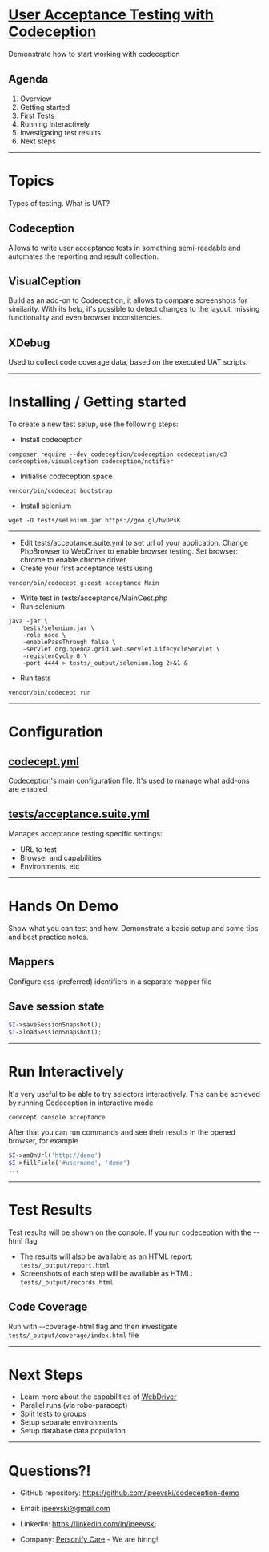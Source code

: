 # [User Acceptance Testing with Codeception](https://github.com/)

Demonstrate how to start working with codeception

## Agenda

1. Overview
2. Getting started
3. First Tests
4. Running Interactively
5. Investigating test results
6. Next steps

---

# Topics

Types of testing. What is UAT?

## Codeception

Allows to write user acceptance tests in something semi-readable and automates the reporting and result collection.

## VisualCeption

Build as an add-on to Codeception, it allows to compare screenshots for similarity. With its help, it's possible to detect changes to the layout, missing functionality and even browser inconsitencies.

## XDebug

Used to collect code coverage data, based on the executed UAT scripts.

---

# Installing / Getting started

To create a new test setup, use the following steps:

* Install codeception
```shell
composer require --dev codeception/codeception codeception/c3 codeception/visualception codeception/notifier
```
* Initialise codeception space
```shell
vendor/bin/codecept bootstrap
```
* Install selenium
```shell
wget -O tests/selenium.jar https://goo.gl/hvDPsK
```

---
* Edit tests/acceptance.suite.yml to set url of your application. Change PhpBrowser to WebDriver to enable browser testing. Set browser: chrome to enable chrome driver
* Create your first acceptance tests using
```shell
vendor/bin/codecept g:cest acceptance Main
```
* Write test in tests/acceptance/MainCest.php
* Run selenium
```shell
java -jar \
    tests/selenium.jar \
    -role node \
    -enablePassThrough false \
    -servlet org.openqa.grid.web.servlet.LifecycleServlet \
    -registerCycle 0 \
    -port 4444 > tests/_output/selenium.log 2>&1 &
```
* Run tests
```shell
vendor/bin/codecept run
```

---

# Configuration

## [codecept.yml](codecept.yml)

Codeception's main configuration file. It's used to manage what add-ons are enabled

## [tests/acceptance.suite.yml](tests/acceptance.suite.yml)

Manages acceptance testing specific settings:
- URL to test
- Browser and capabilities
- Environments, etc

---

# Hands On Demo

Show what you can test and how. Demonstrate a basic setup and some tips and best practice notes.

## Mappers

Configure css (preferred) identifiers in a separate mapper file

## Save session state
```PHP
$I->saveSessionSnapshot();
$I->loadSessionSnapshot();
```

---

# Run Interactively

It's very useful to be able to try selectors interactively. This can be achieved by running Codeception in interactive mode
```shell
codecept console acceptance
```

After that you can run commands and see their results in the opened browser, for example
```php
$I->amOnUrl('http://demo')
$I->fillField('#username', 'demo')
...
```

---

# Test Results

Test results will be shown on the console.
If you run codeception with the --html flag
- The results will also be available as an HTML report: `tests/_output/report.html`
- Screenshots of each step will be available as HTML: `tests/_output/records.html`

## Code Coverage

Run with --coverage-html flag and then investigate `tests/_output/coverage/index.html` file

---

# Next Steps

- Learn more about the capabilities of [WebDriver](https://codeception.com/docs/modules/WebDriver)
- Parallel runs (via robo-paracept)
- Split tests to groups
- Setup separate environments
- Setup database data population

---

# Questions?!

- GitHub repository: https://github.com/ipeevski/codeception-demo

- Email: ipeevski@gmail.com

- LinkedIn: https://linkedin.com/in/ipeevski

- Company: [Personify Care](https://www.personifycare.com/) - We are hiring!